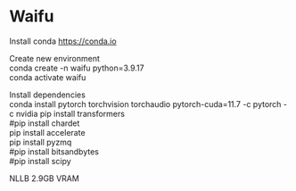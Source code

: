 # Waifu

Install conda
https://conda.io

Create new environment  
conda create -n waifu python=3.9.17  
conda activate waifu  

Install dependencies  
conda install pytorch torchvision torchaudio pytorch-cuda=11.7 -c pytorch -c nvidia
pip install transformers  
#pip install chardet  
pip install accelerate   
pip install pyzmq  
#pip install bitsandbytes  
#pip install scipy  

NLLB 2.9GB VRAM
